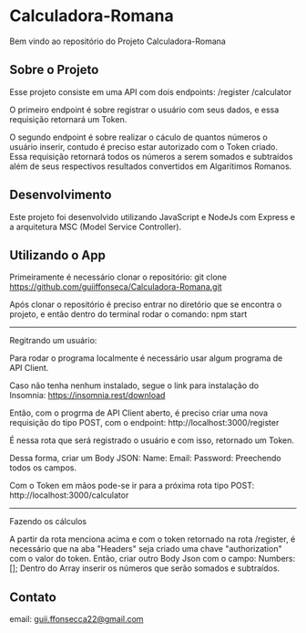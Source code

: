 # Calculadora-Romana

Bem vindo ao repositório do Projeto Calculadora-Romana

## Sobre o Projeto

Esse projeto consiste em uma API com dois endpoints:
/register
/calculator

O primeiro endpoint é sobre registrar o usuário com seus dados, e essa requisição retornará um Token.

O segundo endpoint é sobre realizar o cáculo de quantos números o usuário inserir, contudo é preciso estar autorizado com o Token criado.
Essa requisição retornará todos os números a serem somados e subtraídos além de seus respectivos resultados convertidos em Algarítimos Romanos.


## Desenvolvimento

Este projeto foi desenvolvido utilizando JavaScript e NodeJs com Express e a arquitetura MSC (Model Service Controller).

## Utilizando o App

Primeiramente é necessário clonar o repositório:
git clone https://github.com/guiiffonseca/Calculadora-Romana.git

Após clonar o repositório é preciso entrar no diretório que se encontra o projeto, e então dentro do terminal rodar o comando:
npm start 

---

Regitrando um usuário: 

Para rodar o programa localmente é necessário usar algum programa de API Client.

Caso não tenha nenhum instalado, segue o link para instalação do Insomnia:
https://insomnia.rest/download

Então, com o progrma de API Client aberto, é preciso criar uma nova requisição do tipo POST, com o endpoint: 
http://localhost:3000/register

É nessa rota que será registrado o usuário e com isso, retornado um Token.

Dessa forma, criar um Body JSON:
Name:
Email:
Password:
Preechendo todos os campos.


Com o Token em mãos pode-se ir para a próxima rota tipo POST:
http://localhost:3000/calculator

---

Fazendo os cálculos 

A partir da rota menciona acima e com o token retornado na rota /register, é necessário que na aba "Headers" seja criado uma chave 
"authorization" com o valor do token.
Então, criar outro Body Json com o campo:
Numbers: [];
Dentro do Array inserir os números que serão somados e subtraídos.

## Contato
email: guii.ffonsecca22@gmail.com


